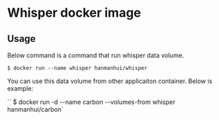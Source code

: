 # Whisper docker image

## Usage
Below command is a command that run whisper data volume.

``
$ docker run --name whisper hanmanhui/whisper
``

You can use this data volume from other applicaiton container. Below is example:

``
$ docker run -d --name carbon --volumes-from whisper hanmanhui/carbon`
